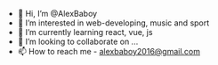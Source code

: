 - 👋 Hi, I’m @AlexBaboy
- 👀 I’m interested in web-developing, music and sport
- 🌱 I’m currently learning react, vue, js
- 💞️ I’m looking to collaborate on ...
- 📫 How to reach me - alexbaboy2016@gmail.com

<!---
AlexBaboy/AlexBaboy is a ✨ special ✨ repository because its `README.md` (this file) appears on your GitHub profile.
You can click the Preview link to take a look at your changes.
--->

